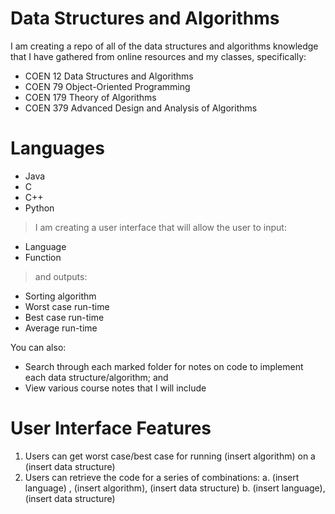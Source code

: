 # Data Structures and Algorithms

I am creating a repo of all of the data structures and algorithms knowledge that I have gathered from online resources and my classes, specifically:

  - COEN 12 Data Structures and Algorithms
  - COEN 79 Object-Oriented Programming
  - COEN 179 Theory of Algorithms
  - COEN 379 Advanced Design and Analysis of Algorithms

# Languages

  - Java
  - C
  - C++
  - Python
> I am creating a user interface that will allow the user to input:
 - Language
 - Function 
> and outputs:
- Sorting algorithm
- Worst case run-time
- Best case run-time
- Average run-time

You can also:
  - Search through each marked folder for notes on code to implement each data structure/algorithm; and
  - View various course notes that I will include

# User Interface Features

1. Users can get worst case/best case for running (insert algorithm) on a (insert data structure)
2. Users can retrieve the code for a series of combinations:
  a. (insert language) , (insert algorithm), (insert data structure)
  b. (insert language), (insert data structure)
